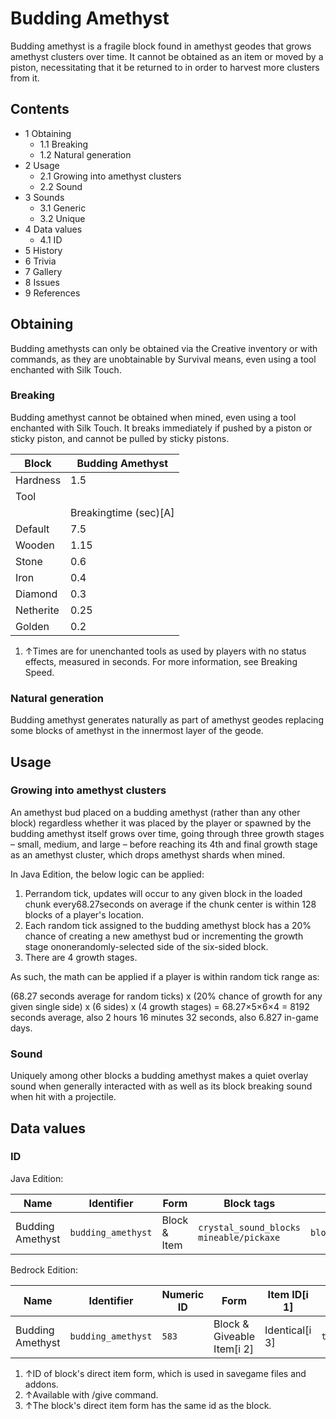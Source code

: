 # Budding Amethyst
Budding amethyst is a fragile block found in amethyst geodes that grows amethyst clusters over time. It cannot be obtained as an item or moved by a piston, necessitating that it be returned to in order to harvest more clusters from it.

## Contents
- 1 Obtaining
	- 1.1 Breaking
	- 1.2 Natural generation
- 2 Usage
	- 2.1 Growing into amethyst clusters
	- 2.2 Sound
- 3 Sounds
	- 3.1 Generic
	- 3.2 Unique
- 4 Data values
	- 4.1 ID
- 5 History
- 6 Trivia
- 7 Gallery
- 8 Issues
- 9 References

## Obtaining
Budding amethysts can only be obtained via the Creative inventory or with commands, as they are unobtainable by Survival means, even using a tool enchanted with Silk Touch.

### Breaking
Budding amethyst cannot be obtained when mined, even using a tool enchanted with Silk Touch. It breaks immediately if pushed by a piston or sticky piston, and cannot be pulled by sticky pistons.

| Block     | Budding Amethyst      |
|-----------|-----------------------|
| Hardness  | 1.5                   |
| Tool      |                       |
|           | Breakingtime (sec)[A] |
| Default   | 7.5                   |
| Wooden    | 1.15                  |
| Stone     | 0.6                   |
| Iron      | 0.4                   |
| Diamond   | 0.3                   |
| Netherite | 0.25                  |
| Golden    | 0.2                   |

1. ↑Times are for unenchanted tools as used by players with no status effects, measured in seconds. For more information, see Breaking Speed.

### Natural generation
Budding amethyst generates naturally as part of amethyst geodes replacing some blocks of amethyst in the innermost layer of the geode.


## Usage
### Growing into amethyst clusters
An amethyst bud placed on a budding amethyst (rather than any other block) regardless whether it was placed by the player or spawned by the budding amethyst itself grows over time, going through three growth stages – small, medium, and large – before reaching its 4th and final growth stage as an amethyst cluster, which drops amethyst shards when mined.

In Java Edition, the below logic can be applied:

1. Perrandom tick, updates will occur to any given block in the loaded chunk every68.27seconds on average if the chunk center is within 128 blocks of a player's location.
2. Each random tick assigned to the budding amethyst block has a 20% chance of creating a new amethyst bud or incrementing the growth stage ononerandomly-selected side of the six-sided block.
3. There are 4 growth stages.

As such, the math can be applied if a player is within random tick range as:

(68.27 seconds average for random ticks) x (20% chance of growth for any given single side) x (6 sides) x (4 growth stages) = 68.27×5×6×4 = 8192 seconds average, also 2 hours 16 minutes 32 seconds, also 6.827 in-game days.

### Sound
Uniquely among other blocks a budding amethyst makes a quiet overlay sound when generally interacted with as well as its block breaking sound when hit with a projectile.

## Data values
### ID
Java Edition:

| Name             | Identifier         | Form         | Block tags                                    | Translation key                    |
|------------------|--------------------|--------------|-----------------------------------------------|------------------------------------|
| Budding Amethyst | `budding_amethyst` | Block & Item | `crystal_sound_blocks`<br/>`mineable/pickaxe` | `block.minecraft.budding_amethyst` |

Bedrock Edition:

| Name             | Identifier         | Numeric ID | Form                       | Item ID[i 1]   | Translation key              |
|------------------|--------------------|------------|----------------------------|----------------|------------------------------|
| Budding Amethyst | `budding_amethyst` | `583`      | Block & Giveable Item[i 2] | Identical[i 3] | `tile.budding_amethyst.name` |

1. ↑ID of block's direct item form, which is used in savegame files and addons.
2. ↑Available with /give command.
3. ↑The block's direct item form has the same id as the block.

